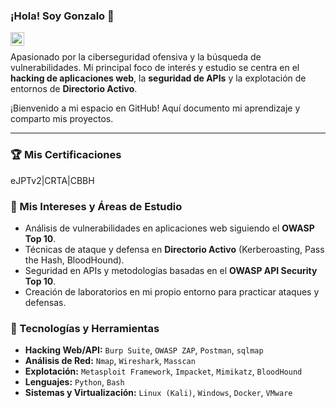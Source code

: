 ### ¡Hola! Soy Gonzalo 👋

<a href="https://www.linkedin.com/in/tu-usuario-de-linkedin" target="_blank">
  <img align="left" alt="LinkedIn de Gonzalo" width="22px" src="https://cdn.jsdelivr.net/npm/simple-icons@v3/icons/linkedin.svg" />
</a>
<br />

Apasionado por la ciberseguridad ofensiva y la búsqueda de vulnerabilidades. Mi principal foco de interés y estudio se centra en el **hacking de aplicaciones web**, la **seguridad de APIs** y la explotación de entornos de **Directorio Activo**.

¡Bienvenido a mi espacio en GitHub! Aquí documento mi aprendizaje y comparto mis proyectos.

---

### 🏆 Mis Certificaciones
eJPTv2|CRTA|CBBH

### 🌱 Mis Intereses y Áreas de Estudio

* Análisis de vulnerabilidades en aplicaciones web siguiendo el **OWASP Top 10**.
* Técnicas de ataque y defensa en **Directorio Activo** (Kerberoasting, Pass the Hash, BloodHound).
* Seguridad en APIs y metodologías basadas en el **OWASP API Security Top 10**.
* Creación de laboratorios en mi propio entorno para practicar ataques y defensas.

### 🔧 Tecnologías y Herramientas

* **Hacking Web/API:** `Burp Suite`, `OWASP ZAP`, `Postman`, `sqlmap`
* **Análisis de Red:** `Nmap`, `Wireshark`, `Masscan`
* **Explotación:** `Metasploit Framework`, `Impacket`, `Mimikatz`, `BloodHound`
* **Lenguajes:** `Python`, `Bash`
* **Sistemas y Virtualización:** `Linux (Kali)`, `Windows`, `Docker`, `VMware`
